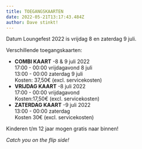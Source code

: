 ```yaml
---
title: TOEGANGSKAARTEN
date: 2022-05-21T13:17:43.484Z
author: Dave stinkt!
---
```

Datum Loungefest 2022 is vrijdag 8 en zaterdag 9 juli.

Verschillende toegangskaarten:

* **COMBI KAART** -8 & 9 juli 2022\
  17:00 - 00:00 vrijdagavond 8 juli\
  13:00 - 00:00 zaterdag 9 juli\
  Kosten: 37,50€ (excl. servicekosten) 
* **VRIJDAG KAART** -8 juli 2022\
  17:00 - 00:00 vrijdagavond\
  Kosten:17,50€ (excl. servicekosten) 
* **ZATERDAG KAART** -9 juli 2022\
  13:00 - 00:00 zaterdag\
  Kosten 30€ (excl. servicekosten)

Kinderen t/m 12 jaar mogen gratis naar binnen!

*Catch you on the flip side!*